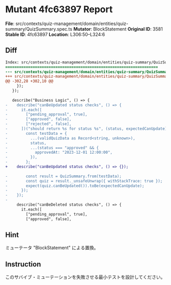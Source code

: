 # Mutant 4fc63897 Report

**File**: src/contexts/quiz-management/domain/entities/quiz-summary/QuizSummary.spec.ts
**Mutator**: BlockStatement
**Original ID**: 3581
**Stable ID**: 4fc63897
**Location**: L306:50–L324:6

## Diff

```diff
Index: src/contexts/quiz-management/domain/entities/quiz-summary/QuizSummary.spec.ts
===================================================================
--- src/contexts/quiz-management/domain/entities/quiz-summary/QuizSummary.spec.ts	original
+++ src/contexts/quiz-management/domain/entities/quiz-summary/QuizSummary.spec.ts	mutated #3581
@@ -302,28 +302,10 @@
     });
   });
 
   describe("Business Logic", () => {
-    describe("canBeUpdated status checks", () => {
-      it.each([
-        ["pending_approval", true],
-        ["approved", false],
-        ["rejected", false],
-      ])("should return %s for status %s", (status, expectedCanUpdate) => {
-        const testData = {
-          ...(validQuizData as Record<string, unknown>),
-          status,
-          ...(status === "approved" && {
-            approvedAt: "2023-12-01 12:00:00",
-          }),
-        };
+    describe("canBeUpdated status checks", () => {});
 
-        const result = QuizSummary.from(testData);
-        const quiz = result._unsafeUnwrap({ withStackTrace: true });
-        expect(quiz.canBeUpdated()).toBe(expectedCanUpdate);
-      });
-    });
-
     describe("canBeDeleted status checks", () => {
       it.each([
         ["pending_approval", true],
         ["approved", false],
```

## Hint

ミューテータ "BlockStatement" による置換。

## Instruction

このサバイブ・ミューテーションを失敗させる最小テストを設計してください。
